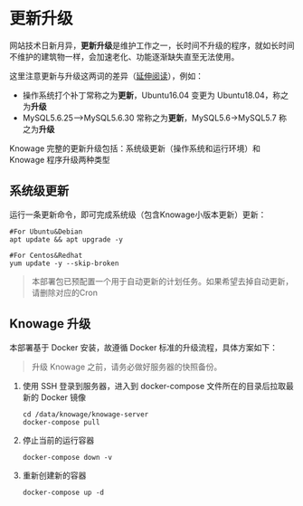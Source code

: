 # 更新升级

网站技术日新月异，**更新升级**是维护工作之一，长时间不升级的程序，就如长时间不维护的建筑物一样，会加速老化、功能逐渐缺失直至无法使用。  

这里注意更新与升级这两词的差异（[延伸阅读](https://support.websoft9.com/docs/faq/zh/tech-upgrade.html#更新-vs-升级)），例如：
- 操作系统打个补丁常称之为**更新**，Ubuntu16.04 变更为 Ubuntu18.04，称之为**升级**
- MySQL5.6.25-->MySQL5.6.30 常称之为**更新**，MySQL5.6->MySQL5.7 称之为**升级**

Knowage 完整的更新升级包括：系统级更新（操作系统和运行环境）和 Knowage 程序升级两种类型

## 系统级更新

运行一条更新命令，即可完成系统级（包含Knowage小版本更新）更新：

``` shell
#For Ubuntu&Debian
apt update && apt upgrade -y

#For Centos&Redhat
yum update -y --skip-broken
```
> 本部署包已预配置一个用于自动更新的计划任务。如果希望去掉自动更新，请删除对应的Cron


## Knowage 升级

本部署基于 Docker 安装，故遵循 Docker 标准的升级流程，具体方案如下：

> 升级 Knowage 之前，请务必做好服务器的快照备份。

1. 使用 SSH 登录到服务器，进入到 docker-compose 文件所在的目录后拉取最新的 Docker 镜像
   ```
   cd /data/knowage/knowage-server
   docker-compose pull
   ```
2. 停止当前的运行容器
   ```
   docker-compose down -v
   ```
3. 重新创建新的容器
   ```
   docker-compose up -d
   ```